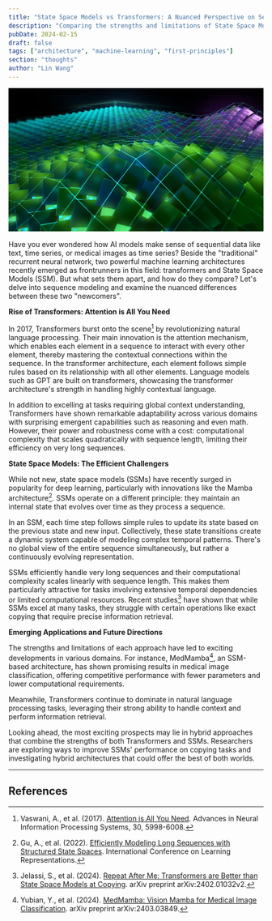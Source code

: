 ```yaml
---
title: "State Space Models vs Transformers: A Nuanced Perspective on Sequence Modeling"
description: "Comparing the strengths and limitations of State Space Models and Transformers in sequence modeling tasks"
pubDate: 2024-02-15
draft: false
tags: ["architecture", "machine-learning", "first-principles"]
section: "thoughts"
author: "Lin Wang"
---
```

![Diagram illustrating State Space Model architecture and data flow](/images/SSM.png)

Have you ever wondered how AI models make sense of sequential data like text, time series, or medical images as time series? Beside the "traditional" recurrent neural network, two powerful machine learning architectures recently emerged as frontrunners in this field: transformers and State Space Models (SSM). But what sets them apart, and how do they compare? Let's delve into sequence modeling and examine the nuanced differences between these two "newcomers".

**Rise of Transformers: Attention is All You Need**

In 2017, Transformers burst onto the scene[^1] by revolutionizing natural language processing. Their main innovation is the attention mechanism, which enables each element in a sequence to interact with every other element, thereby mastering the contextual connections within the sequence. In the transformer architecture, each element follows simple rules based on its relationship with all other elements. Language models such as GPT are built on transformers, showcasing the transformer architecture's strength in handling highly contextual language.

In addition to excelling at tasks requiring global context understanding, Transformers have shown remarkable adaptability across various domains with surprising emergent capabilities such as reasoning and even math. However, their power and robustness come with a cost: computational complexity that scales quadratically with sequence length, limiting their efficiency on very long sequences.

**State Space Models: The Efficient Challengers**

While not new, state space models (SSMs) have recently surged in popularity for deep learning, particularly with innovations like the Mamba architecture[^2]. SSMs operate on a different principle: they maintain an internal state that evolves over time as they process a sequence.

In an SSM, each time step follows simple rules to update its state based on the previous state and new input. Collectively, these state transitions create a dynamic system capable of modeling complex temporal patterns. There's no global view of the entire sequence simultaneously, but rather a continuously evolving representation.

SSMs efficiently handle very long sequences and their computational complexity scales linearly with sequence length. This makes them particularly attractive for tasks involving extensive temporal dependencies or limited computational resources. Recent studies[^3] have shown that while SSMs excel at many tasks, they struggle with certain operations like exact copying that require precise information retrieval.

**Emerging Applications and Future Directions**

The strengths and limitations of each approach have led to exciting developments in various domains. For instance, MedMamba[^4], an SSM-based architecture, has shown promising results in medical image classification, offering competitive performance with fewer parameters and lower computational requirements.

Meanwhile, Transformers continue to dominate in natural language processing tasks, leveraging their strong ability to handle context and perform information retrieval.

Looking ahead, the most exciting prospects may lie in hybrid approaches that combine the strengths of both Transformers and SSMs. Researchers are exploring ways to improve SSMs' performance on copying tasks and investigating hybrid architectures that could offer the best of both worlds.

---

## References

[^1]: Vaswani, A., et al. (2017). [Attention is All You Need](https://arxiv.org/abs/1706.03762). Advances in Neural Information Processing Systems, 30, 5998-6008.

[^2]: Gu, A., et al. (2022). [Efficiently Modeling Long Sequences with Structured State Spaces](https://arxiv.org/abs/2111.00396). International Conference on Learning Representations.

[^3]: Jelassi, S., et al. (2024). [Repeat After Me: Transformers are Better than State Space Models at Copying](https://arxiv.org/abs/2402.01032v2). arXiv preprint arXiv:2402.01032v2.

[^4]: Yubian, Y., et al. (2024). [MedMamba: Vision Mamba for Medical Image Classification](https://arxiv.org/abs/2403.03849). arXiv preprint arXiv:2403.03849.